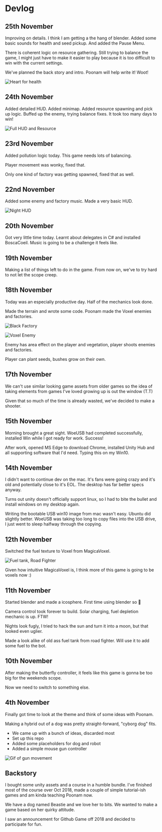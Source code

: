 # Devlog

## 25th November

Improving on details. I think I am getting a the hang of blender. Added some basic sounds for health and seed pickup. And added the Pause Menu.

There is coherent logic on resource gathering. Still trying to balance the game, I might just have to make it easier to play because it is too difficult to win with the current settings.

We've planned the back story and intro. Poonam will help write it! Woot!

![Heart for health](images/gameplay-health.png)

## 24th November

Added detailed HUD. Added minimap. Added resource spawning and pick up logic. Buffed up the enemy, trying balance fixes. It took too many days to win!

![Full HUD and Resource](images/full-hud-and-resource.png)

## 23rd November

Added pollution logic today. This game needs lots of balancing.

Player movement was wonky, fixed that.

Only one kind of factory was getting spawned, fixed that as well.

## 22nd November

Added some enemy and factory music. Made a very basic HUD.

![Night HUD](images/night-hud.png)

## 20th November

Got very little time today.  Learnt about delegates in C# and installed BoscaCoeil. Music is going to be a challenge it feels like.

## 19th November

Making a list of things left to do in the game. From now on, we've to try hard to not let the scope creep.

## 18th November
Today was an especially productive day. Half of the mechanics look done.

Made the terrain and wrote some code. Poonam made the Voxel enemies and factories.

![Black Factory](images/evil-factory.png)

![Voxel Enemy](images/voxel-enemy.png)

Enemy has area effect on the player and vegetation, player shoots enemies and factories.

Player can plant seeds, bushes grow on their own.


## 17th November
We can't use similar looking game assets from older games so the idea of taking elements from games I've loved growing up is out the window (T.T)

Given that so much of the time is already wasted, we've decided to make a shooter.

## 15th November
Morning brought a great sight. WoeUSB had completed successfully, installed Win while I got ready for work. Success!

After work, opened MS Edge to download Chrome, installed Unity Hub and all supporting software that I'd need. Typing this on my Win10.

## 14th November

I didn't want to continue dev on the mac. It's fans were going crazy and it's old and potentially close to it's EOL. The desktop has far better specs anyway.

Turns out unity doesn't officially support linux, so I had to bite the bullet and install windows on my desktop again.

Writing the bootable USB win10 image from mac wasn't easy. Ubuntu did slightly better. WoeUSB was taking too long to copy files into the USB drive, I just went to sleep halfway through the copying.

## 12th November

Switched the fuel texture to Voxel from MagicaVoxel.

![Fuel tank, Road Fighter](images/12-nov-fuel-voxel.png)

Given how intuitive MagicaVoxel is, I think more of this game is going to be voxels now :)

## 11th November

Started blender and made a icosphere. First time using blender so :shrug:

Camera control took forever to build. Solar charging, fuel depletion mechanic is up. FTW!

Nights look fugly, I tried to hack the sun and turn it into a moon, but that looked even uglier.

Made a look alike of old ass fuel tank from road fighter. Will use it to add some fuel to the bot.

## 10th November

After making the butterfly controller, it feels like this game is gonna be too big for the weekends scope.

Now we need to switch to something else.

## 4th November

Finally got time to look at the theme and think of some ideas with Poonam.

Making a hybrid out of a dog was pretty straight-forward, "cyborg dog" fits.

- We came up with a bunch of ideas, discarded most
- Set up this repo
- Added some placeholders for dog and robot
- Added a simple mouse gun controller

![Gif of gun movement](images/4-nov-gun.gif)

## Backstory

I bought some unity assets and a course in a humble bundle. I've finished most of the course over Oct 2018, made a couple of simple tutorial-ish games and am kinda teaching Poonam now.

We have a dog named Beastie and we love her to bits. We wanted to make a game based on her quirky attitude.

I saw an announcement for Github Game off 2018 and decided to participate for fun.

